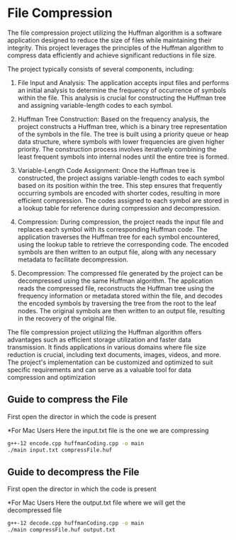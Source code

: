 
# File Compression

The file compression project utilizing the Huffman algorithm is a software application designed to reduce the size of files while maintaining their integrity. This project leverages the principles of the Huffman algorithm to compress data efficiently and achieve significant reductions in file size.

The project typically consists of several components, including:

1) File Input and Analysis: The application accepts input files and performs an initial analysis to determine the frequency of occurrence of symbols within the file. This analysis is crucial for constructing the Huffman tree and assigning variable-length codes to each symbol.

2) Huffman Tree Construction: Based on the frequency analysis, the project constructs a Huffman tree, which is a binary tree representation of the symbols in the file. The tree is built using a priority queue or heap data structure, where symbols with lower frequencies are given higher priority. The construction process involves iteratively combining the least frequent symbols into internal nodes until the entire tree is formed.

3) Variable-Length Code Assignment: Once the Huffman tree is constructed, the project assigns variable-length codes to each symbol based on its position within the tree. This step ensures that frequently occurring symbols are encoded with shorter codes, resulting in more efficient compression. The codes assigned to each symbol are stored in a lookup table for reference during compression and decompression.

4) Compression: During compression, the project reads the input file and replaces each symbol with its corresponding Huffman code. The application traverses the Huffman tree for each symbol encountered, using the lookup table to retrieve the corresponding code. The encoded symbols are then written to an output file, along with any necessary metadata to facilitate decompression.

5) Decompression: The compressed file generated by the project can be decompressed using the same Huffman algorithm. The application reads the compressed file, reconstructs the Huffman tree using the frequency information or metadata stored within the file, and decodes the encoded symbols by traversing the tree from the root to the leaf nodes. The original symbols are then written to an output file, resulting in the recovery of the original file.

The file compression project utilizing the Huffman algorithm offers advantages such as efficient storage utilization and faster data transmission. It finds applications in various domains where file size reduction is crucial, including text documents, images, videos, and more. The project's implementation can be customized and optimized to suit specific requirements and can serve as a valuable tool for data compression and optimization


## Guide to compress the File

First open the director in which the code is present 

*For Mac Users
Here the input.txt file is the one we are compressing 
```bash
g++-12 encode.cpp huffmanCoding.cpp -o main
./main input.txt compressFile.huf
```

## Guide to decompress the File

First open the director in which the code is present 

*For Mac Users
Here the output.txt file where we will get the decompressed file 
```bash
g++-12 decode.cpp huffmanCoding.cpp -o main
./main compressFile.huf output.txt
```
